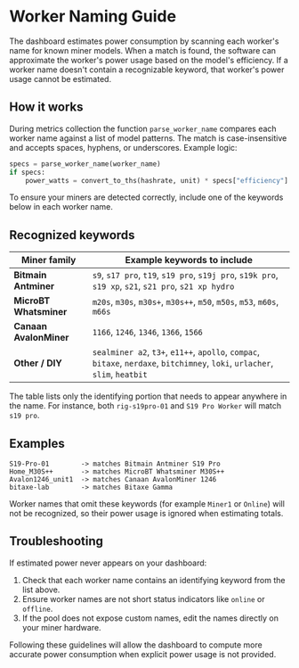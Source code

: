 # Worker Naming Guide

The dashboard estimates power consumption by scanning each worker's name for known miner models. When a match is found, the software can approximate the worker's power usage based on the model's efficiency. If a worker name doesn't contain a recognizable keyword, that worker's power usage cannot be estimated.

## How it works

During metrics collection the function `parse_worker_name` compares each worker name against a list of model patterns. The match is case-insensitive and accepts spaces, hyphens, or underscores. Example logic:

```python
specs = parse_worker_name(worker_name)
if specs:
    power_watts = convert_to_ths(hashrate, unit) * specs["efficiency"]
```

To ensure your miners are detected correctly, include one of the keywords below in each worker name.

## Recognized keywords

| Miner family | Example keywords to include |
|--------------|----------------------------|
| **Bitmain Antminer** | `s9`, `s17 pro`, `t19`, `s19 pro`, `s19j pro`, `s19k pro`, `s19 xp`, `s21`, `s21 pro`, `s21 xp hydro` |
| **MicroBT Whatsminer** | `m20s`, `m30s`, `m30s+`, `m30s++`, `m50`, `m50s`, `m53`, `m60s`, `m66s` |
| **Canaan AvalonMiner** | `1166`, `1246`, `1346`, `1366`, `1566` |
| **Other / DIY** | `sealminer a2`, `t3+`, `e11++`, `apollo`, `compac`, `bitaxe`, `nerdaxe`, `bitchimney`, `loki`, `urlacher`, `slim`, `heatbit` |

The table lists only the identifying portion that needs to appear anywhere in the name. For instance, both `rig-s19pro-01` and `S19 Pro Worker` will match `s19 pro`.

## Examples

```
S19-Pro-01        -> matches Bitmain Antminer S19 Pro
Home_M30S++       -> matches MicroBT Whatsminer M30S++
Avalon1246_unit1  -> matches Canaan AvalonMiner 1246
bitaxe-lab        -> matches Bitaxe Gamma
```

Worker names that omit these keywords (for example `Miner1` or `Online`) will not be recognized, so their power usage is ignored when estimating totals.

## Troubleshooting

If estimated power never appears on your dashboard:

1. Check that each worker name contains an identifying keyword from the list above.
2. Ensure worker names are not short status indicators like `online` or `offline`.
3. If the pool does not expose custom names, edit the names directly on your miner hardware.

Following these guidelines will allow the dashboard to compute more accurate power consumption when explicit power usage is not provided.

